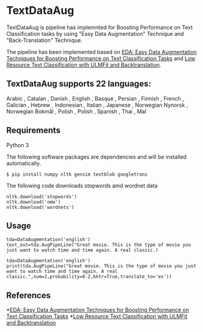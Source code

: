 # TextDataAug

TextDataAug is pipeline has implemnted for Boosting Performance on
Text Classification tasks by using "Easy Data Augmentation" Technique and "Back-Translation" Technique.

The pipeline has been implemented based on [EDA: Easy Data Augmentation Techniques for Boosting Performance on Text Classification Tasks](https://arxiv.org/pdf/1901.11196.pdf) and [Low Resource Text Classification with ULMFit and Backtranslation](https://arxiv.org/pdf/1903.09244.pdf).

TextDataAug supports 22 languages:
--
Arabic , Catalan , Danish , English , Basque , Persian , Finnish , French , Galician , Hebrew , Indonesian , Italian , Japanese , Norwegian Nynorsk , Norwegian Bokmål , Polish , Polish , Spanish , Thai , Mal

Requirements
--

Python 3

The following software packages are dependencies and will be installed automatically.

````
$ pip install numpy nltk gensim textblob googletrans 
````

The following code downloads stopwords amd wordnet data

````
nltk.download('stopwords')
nltk.download('omw')
nltk.download('wordnets')
````

Usage
--
````
tda=DataAugmentation('english')
text_out=tda.AugPipeLine("Great movie. This is the type of movie you just want to watch time and time again. A real classic.)
````
````
tda=DataAugmentation('english')
print(tda.AugPipeLine("Great movie. This is the type of movie you just want to watch time and time again. A real classic.",num=2,probability=0.2,bktr=True,translate_to='es'))
````
References
--
*[EDA: Easy Data Augmentation Techniques for Boosting Performance on Text Classification Tasks](https://arxiv.org/pdf/1901.11196.pdf)
*[Low Resource Text Classification with ULMFit and Backtranslation](https://arxiv.org/pdf/1903.09244.pdf)
